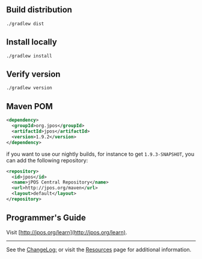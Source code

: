 ## Build distribution

    ./gradlew dist

    
## Install locally

    ./gradlew install
    
## Verify version

    ./gradlew version
    
## Maven POM

```xml
<dependency>
  <groupId>org.jpos</groupId>
  <artifactId>jpos</artifactId>
  <version>1.9.2</version>
</dependency>
```

if you want to use our nightly builds, for instance to get `1.9.3-SNAPSHOT`, you can
add the following repository:

```xml
<repository>
  <id>jpos</id>
  <name>jPOS Central Repository</name>
  <url>http://jpos.org/maven</url>
  <layout>default</layout>
</repository>
```

## Programmer's Guide

Visit [http://jpos.org/learn](http://jpos.org/learn).

----
See the [ChangeLog:](http://jpos.org/wiki/ChangeLog) or visit the [Resources](http://jpos.org/resources) page for additional information.
